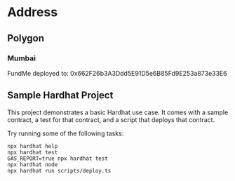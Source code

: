 # Address

## Polygon

### Mumbai

FundMe deployed to: 0x662F26b3A3Ddd5E91D5e6B85Fd9E253a873e33E6

## Sample Hardhat Project

This project demonstrates a basic Hardhat use case. It comes with a sample contract, a test for that contract, and a script that deploys that contract.

Try running some of the following tasks:

```shell
npx hardhat help
npx hardhat test
GAS_REPORT=true npx hardhat test
npx hardhat node
npx hardhat run scripts/deploy.ts
```
